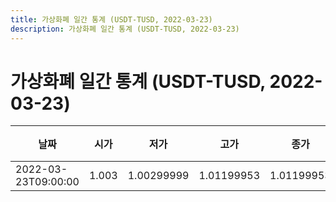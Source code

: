 ```yaml
---
title: 가상화폐 일간 통계 (USDT-TUSD, 2022-03-23)
description: 가상화폐 일간 통계 (USDT-TUSD, 2022-03-23)
---
```


가상화폐 일간 통계 (USDT-TUSD, 2022-03-23)
===

|날짜|시가|저가|고가|종가|비고|
|--|--|--|--|--|--|
|2022-03-23T09:00:00|1.003|1.00299999|1.01199953|1.01199953|    |
